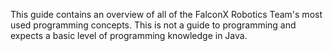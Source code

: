 This guide contains an overview of all of the FalconX Robotics Team's most used programming concepts. This is not a guide to programming and expects a basic level of programming knowledge in Java. 